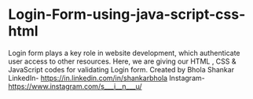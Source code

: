 # Login-Form-using-java-script-css-html
Login form plays a key role in website development, which authenticate user access to other resources. Here, we are giving our HTML , CSS &amp; JavaScript codes for validating Login form.
Created by Bhola Shankar
LinkedIn- https://in.linkedin.com/in/shankarbhola
Instagram- https://www.instagram.com/s___i__n___u/
